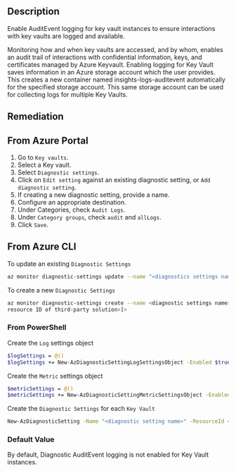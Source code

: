 ## Description

Enable AuditEvent logging for key vault instances to ensure interactions with key vaults are logged and available.

Monitoring how and when key vaults are accessed, and by whom, enables an audit trail of interactions with confidential information, keys, and certificates managed by Azure Keyvault. Enabling logging for Key Vault saves information in an Azure storage account which the user provides. This creates a new container named insights-logs-auditevent automatically for the specified storage account. This same storage account can be used for collecting logs for multiple Key Vaults.

## Remediation

## From Azure Portal

1. Go to `Key vaults`.
2. Select a Key vault.
3. Select `Diagnostic settings`.
4. Click on `Edit setting` against an existing diagnostic setting, or `Add diagnostic setting`.
5. If creating a new diagnostic setting, provide a name.
6. Configure an appropriate destination.
7. Under Categories, check `Audit Logs`.
8. Under `Category groups`, check `audit` and `allLogs`.
9. Click `Save`.

## From Azure CLI

To update an existing `Diagnostic Settings`

```bash
az monitor diagnostic-settings update --name "<diagnostics settings name>" -- resource <key vault resource ID> --set retentionPolicy.days=90
```

To create a new `Diagnostic Settings`

```bash
az monitor diagnostic-settings create --name <diagnostic settings name> -- resource <key vault resource ID> --logs "[{category:AuditEvents,enabled:true,retention- policy:{enabled:true,days:180}}]" --metrics "[{category:AllMetrics,enabled:true,retention- policy:{enabled:true,days:180}}]" <[--event-hub <event hub ID> --event-hub- rule <event hub auth rule ID> | --storage-account <storage account ID> |-- workspace <log analytics workspace ID> | --marketplace-partner-id <full
resource ID of third-party solution>]>
```

### From PowerShell

Create the `Log` settings object

```bash
$logSettings = @()
$logSettings += New-AzDiagnosticSettingLogSettingsObject -Enabled $true - RetentionPolicyDay 180 -RetentionPolicyEnabled $true -Category AuditEvent
```

Create the `Metric` settings object

```bash
$metricSettings = @()
$metricSettings += New-AzDiagnosticSettingMetricSettingsObject -Enabled $true -RetentionPolicyDay 180 -RetentionPolicyEnabled $true -Category AllMetrics
```

Create the `Diagnostic Settings` for each `Key Vault`

```bash
New-AzDiagnosticSetting -Name "<diagnostic setting name>" -ResourceId <key vault resource ID> -Log $logSettings -Metric $metricSettings [- StorageAccountId <storage account ID> | -EventHubName <event hub name> - EventHubAuthorizationRuleId <event hub auth rule ID> | -WorkSpaceId <log analytics workspace ID> | -MarketPlacePartnerId <full resource ID for third- party solution>]
```

### Default Value

By default, Diagnostic AuditEvent logging is not enabled for Key Vault instances.
